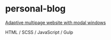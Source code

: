 # personal-blog

[Adaptive multipage website with modal windows]()

HTML / 
SCSS / 
JavaScript / 
Gulp
